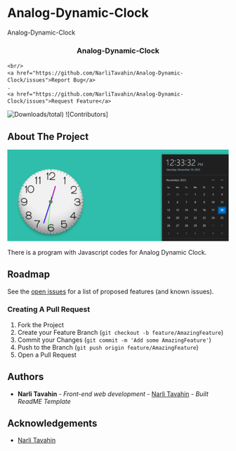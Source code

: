 # Analog-Dynamic-Clock
Analog-Dynamic-Clock
<br/>
<p align="center">
 

  <h3 align="center">Analog-Dynamic-Clock</h3>

  <p align="center">
    
    <br/>
    <a href="https://github.com/NarliTavahin/Analog-Dynamic-Clock/issues">Report Bug</a>
    .
    <a href="https://github.com/NarliTavahin/Analog-Dynamic-Clock/issues">Request Feature</a>
  </p>
</p>

![Downloads](https://img.shields.io/github/downloads/NarliTavahin/Analog-Dynamic-Clock)/total) ![Contributors]



## About The Project

![Screen Shot](https://github.com/NarliTavahin/Analog-Dynamic-Clock/blob/main/Analog-Dynamic-Clock.png)

There is a program with Javascript codes for Analog Dynamic Clock.




## Roadmap

See the [open issues](https://github.com/NarliTavahin/Analog-Dynamic-Clock/issues) for a list of proposed features (and known issues).


### Creating A Pull Request

1. Fork the Project
2. Create your Feature Branch (`git checkout -b feature/AmazingFeature`)
3. Commit your Changes (`git commit -m 'Add some AmazingFeature'`)
4. Push to the Branch (`git push origin feature/AmazingFeature`)
5. Open a Pull Request


## Authors

* **Narli Tavahin** - *Front-end web development* - [Narli Tavahin](https://github.com/NarliTavahin/) - *Built ReadME Template*

## Acknowledgements

* [Narli Tavahin](https://github.com/NarliTavahin/) 
